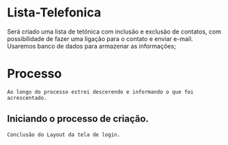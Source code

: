 # Lista-Telefonica
Será criado uma lista de tetônica com inclusão e exclusão de contatos, com possibilidade de fazer uma ligação para o contato e enviar e-mail. Usaremos banco de dados para armazenar as informações;

# Processo
    Ao longo do processo estrei descerendo e informando o que foi acrescentado.

## Iniciando o processo de criação.

    Conclusão do Layout da tela de login.

